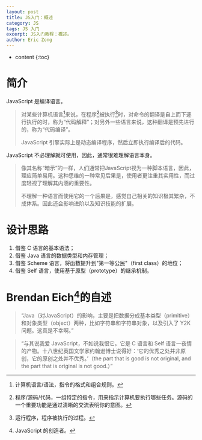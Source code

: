 ```yaml
---
layout: post
title: JS入门：概述
category: JS
tags: JS 入门
excerpt: JS入门教程：概述。
author: Eric Zong
---
```


* content
{:toc}

# 简介

JavaScript 是编译语言。

> 对某些计算机语言[^11]来说，在程序[^12]被执行[^13]时，对命令的翻译是自上而下逐行执行的时，称为“代码解释”；对另外一些语言来说，这种翻译是预先进行的，称为“代码编译”。
>
> JavaScript 引擎实际上是动态编译程序，然后立即执行编译后的代码。
>
> [^11]: 计算机语言/语法，指令的格式和组合规则。
> [^12]: 程序/源码/代码，一组特定的指令，用来指示计算机要执行哪些任务。源码的一个重要功能是通过清晰的交流表明你的意图。
> [^13]: 运行程序，程序被执行的过程。

JavaScript 不必理解就可使用，因此，通常很难理解语言本身。

> 像其名称“暗示”的一样，人们通常把JavaScript视为一种脚本语言，因此，理应简单易用。这种思维的一种常见后果是，使用者更注重其实用性，而过度轻视了理解其内涵的重要性。
>
> 不理解一种语言而使用它的一个后果是，感觉自己相关的知识极其繁杂，不成体系。因此还会影响进阶以及知识技能的扩展。

# 设计思路

1. 借鉴 C 语言的基本语法；
2. 借鉴 Java 语言的数据类型和内存管理；
3. 借鉴 Scheme 语言，将函数提升到"第一等公民"（first class）的地位；
4. 借鉴 Self 语言，使用基于原型（prototype）的继承机制。

# Brendan Eich[^31]的自述

> “Java（对JavaScript）的影响，主要是把数据分成基本类型（primitive）和对象类型（object）两种，比如字符串和字符串对象，以及引入了 Y2K 问题。这真是不幸啊。”

> “与其说我爱 JavaScript，不如说我恨它。它是 C 语言和 Self 语言一夜情的产物。十八世纪英国文学家约翰逊博士说得好：‘它的优秀之处并非原创，它的原创之处并不优秀。’（the part that is good is not original, and the part that is original is not good.）”

[^31]: JavaScript 的创造者。

